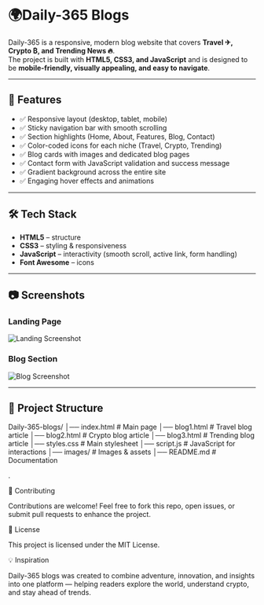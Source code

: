 # 🌍Daily-365 Blogs 

Daily-365 is a responsive, modern blog website that covers **Travel ✈, Crypto ₿, and Trending News 🔥**.  
The project is built with **HTML5, CSS3, and JavaScript** and is designed to be **mobile-friendly, visually appealing, and easy to navigate**.  

---

## 🚀 Features  
- ✅ Responsive layout (desktop, tablet, mobile)  
- ✅ Sticky navigation bar with smooth scrolling  
- ✅ Section highlights (Home, About, Features, Blog, Contact)  
- ✅ Color-coded icons for each niche (Travel, Crypto, Trending)  
- ✅ Blog cards with images and dedicated blog pages  
- ✅ Contact form with JavaScript validation and success message  
- ✅ Gradient background across the entire site  
- ✅ Engaging hover effects and animations  

---

## 🛠️ Tech Stack  
- **HTML5** – structure  
- **CSS3** – styling & responsiveness  
- **JavaScript** – interactivity (smooth scroll, active link, form handling)  
- **Font Awesome** – icons  

---

## 📷 Screenshots  
### Landing Page  
![Landing Screenshot](images/screenshot-home.png)  

### Blog Section  
![Blog Screenshot](images/screenshot-blog.png)  

---

## 📂 Project Structure 
 
Daily-365-blogs/
│── index.html # Main page
│── blog1.html # Travel blog article
│── blog2.html # Crypto blog article
│── blog3.html # Trending blog article
│── styles.css # Main stylesheet
│── script.js # JavaScript for interactions
│── images/ # Images & assets
│── README.md # Documentation

.

🤝 Contributing

Contributions are welcome! Feel free to fork this repo, open issues, or submit pull requests to enhance the project.

📜 License

This project is licensed under the MIT License.

💡 Inspiration


Daily-365 blogs was created to combine adventure, innovation, and insights into one platform — helping readers explore the world, understand crypto, and stay ahead of trends.
